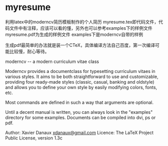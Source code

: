 myresume
========

利用latex中的moderncv简历模板制作的个人简历
myresume.tex即代码文件，代码文件中有注释，应该可以看的懂，另外也可以参考examples下的样例文件
myresume.pdf为生成的样例文件
examples下是moderncv自带的样例

生成pdf最简单的办法就是装一个CTeX，具体编译方法自己百度，第一次编译可能比较慢，耐心等待。


moderncv -- a modern curriculum vitae class

Moderncv provides a documentclass for typesetting curriculum vitaes in various
styles. It aims to be both straightforward to use and customizable, providing
four ready-made styles (classic, casual, banking and oldstyle) and allows you to
define your own style by easily modifying colors, fonts, etc.

Most commands are defined in such a way that arguments are optional.

Until a decent manual is written, you can always look in the "examples"
directory for some examples. Documents can be compiled into dvi, ps or pdf.


Author: Xavier Danaux <xdanaux@gmail.com>
Licence: The LaTeX Project Public Li­cense, version 1.3c